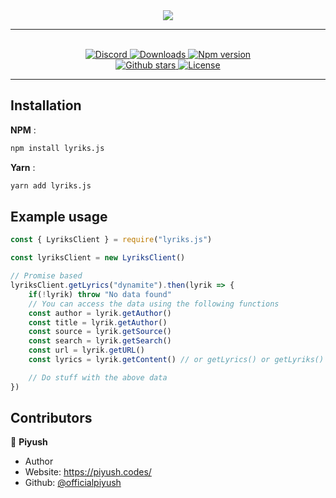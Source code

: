 <div align = "center">
    <img src = "https://i.imgur.com/FCO49hV.png">
    <hr>
    <br>
    <a href="https://discord.gg/hWbb4Ee">
<img src="https://img.shields.io/discord/543812119397924886?color=7289DA&label=Support&logo=discord&style=for-the-badge" alt="Discord">
</a>

<a href="https://www.npmjs.com/package/lyriks.js">
<img src="https://img.shields.io/npm/dw/lyriks.js?color=CC3534&logo=npm&style=for-the-badge" alt="Downloads">
</a>

<a href="https://www.npmjs.com/package/lyriks.js">
<img src="https://img.shields.io/npm/v/lyriks.js?color=red&label=Version&logo=npm&style=for-the-badge" alt="Npm version">
</a>

<br>

<a href="https://github.com/officialpiyush/lyriks.js">
<img src="https://img.shields.io/github/stars/officialpiyush/lyriks.js?color=333&logo=github&style=for-the-badge" alt="Github stars">
</a>

<a href="https://github.com/officialpiyush/lyriks.js/blob/master/LICENSE">
<img src="https://img.shields.io/github/license/officialpiyush/lyriks.js?color=6e5494&logo=github&style=for-the-badge" alt="License">
</a>
<hr>
</div>

## Installation

**NPM** :

```bash
npm install lyriks.js
```

**Yarn** :

```bash
yarn add lyriks.js
```

## Example usage

```js
const { LyriksClient } = require("lyriks.js")

const lyriksClient = new LyriksClient()

// Promise based
lyriksClient.getLyrics("dynamite").then(lyrik => {
    if(!lyrik) throw "No data found"
    // You can access the data using the following functions
    const author = lyrik.getAuthor()
    const title = lyrik.getAuthor()
    const source = lyrik.getSource()
    const search = lyrik.getSearch()
    const url = lyrik.getURL()
    const lyrics = lyrik.getContent() // or getLyrics() or getLyriks() also works :p

    // Do stuff with the above data
})
```

## Contributors

👤 **Piyush**

- Author
- Website: <https://piyush.codes/>
- Github: [@officialpiyush](https://github.com/officialpiyush)
